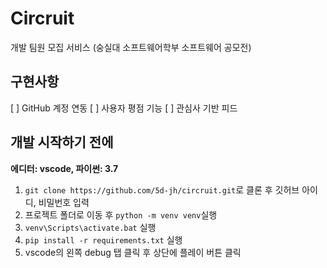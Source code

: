 # Circruit
개발 팀원 모집 서비스 (숭실대 소프트웨어학부 소프트웨어 공모전)

## 구현사항
[ ] GitHub 계정 연동
[ ] 사용자 평점 기능
[ ] 관심사 기반 피드

## 개발 시작하기 전에
**에디터: vscode, 파이썬: 3.7**
1. `git clone https://github.com/5d-jh/circruit.git`로 클론 후 깃허브 아이디, 비밀번호 입력
2. 프로젝트 폴더로 이동 후 `python -m venv venv`실행
3. `venv\Scripts\activate.bat` 실행
4. `pip install -r requirements.txt` 실행
5. vscode의 왼쪽 debug 탭 클릭 후 상단에 플레이 버튼 클릭
